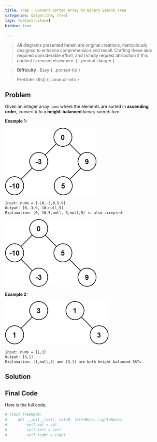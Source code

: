 ```yaml
---
title: Tree - Convert Sorted Array to Binary Search Tree
categories: [algorithm, tree]
tags: [datastructure]
hidden: true

---
```


> All diagrams presented herein are original creations, meticulously designed to enhance comprehension and recall. Crafting these aids required considerable effort, and I kindly request attribution if this content is reused elsewhere.
{: .prompt-danger }

> **Difficulty** :  Easy
{: .prompt-tip }

> PreOrder dfs()
{: .prompt-info }

## Problem

Given an integer array `nums` where the elements are sorted in **ascending order**, convert *it to a* **height-balanced** *binary search tree*.



**Example 1:**

<img src="../assets/img/btree1.jpeg" alt="addtwonumber1"  />

```
Input: nums = [-10,-3,0,5,9]
Output: [0,-3,9,-10,null,5]
Explanation: [0,-10,5,null,-3,null,9] is also accepted:
```

![btree2](../assets/img/btree2.jpeg)

**Example 2:**

![btree](../assets/img/btree.jpeg)

```
Input: nums = [1,3]
Output: [3,1]
Explanation: [1,null,3] and [3,1] are both height-balanced BSTs.
```

## Solution

## Final Code

Here is the full code.

```python
# class TreeNode:
#     def __init__(self, val=0, left=None, right=None):
#         self.val = val
#         self.left = left
#         self.right = right

```


